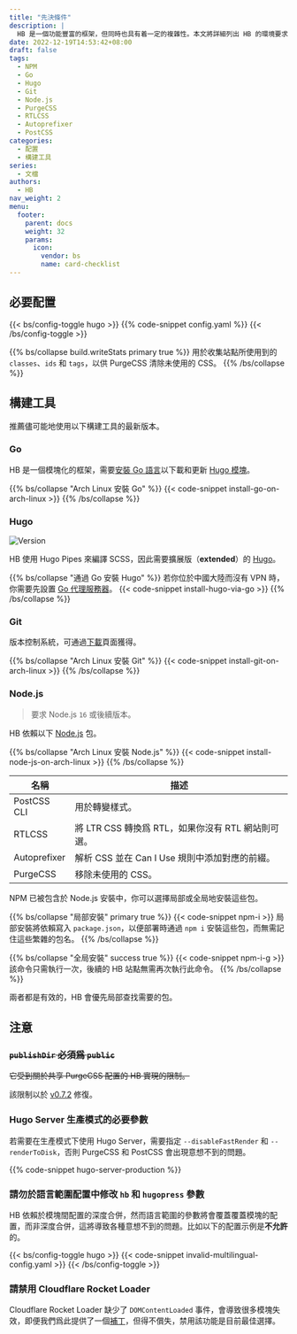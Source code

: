 ```yaml
---
title: "先決條件"
description: |
  HB 是一個功能豐富的框架，但同時也具有着一定的複雜性。本文將詳細列出 HB 的環境要求，以便你可以正常地開發和使用 HB 模塊和主題。
date: 2022-12-19T14:53:42+08:00
draft: false
tags:
  - NPM
  - Go
  - Hugo
  - Git
  - Node.js
  - PurgeCSS
  - RTLCSS
  - Autoprefixer
  - PostCSS
categories:
  - 配置
  - 構建工具
series:
  - 文檔
authors:
  - HB
nav_weight: 2
menu:
  footer:
    parent: docs
    weight: 32
    params:
      icon:
        vendor: bs
        name: card-checklist
---
```


## 必要配置

{{< bs/config-toggle hugo >}}
{{% code-snippet config.yaml %}}
{{< /bs/config-toggle >}}

{{% bs/collapse build.writeStats primary true %}}
用於收集站點所使用到的 `classes`、`ids` 和 `tags`，以供 PurgeCSS 清除未使用的 CSS。
{{% /bs/collapse %}}

## 構建工具

推薦儘可能地使用以下構建工具的最新版本。

### Go

HB 是一個模塊化的框架，需要[安裝 Go 語言](https://golang.google.cn/dl/)以下載和更新 [Hugo 模塊](https://gohugo.io/hugo-modules/use-modules/#prerequisite)。

{{% bs/collapse "Arch Linux 安裝 Go" %}}
{{< code-snippet install-go-on-arch-linux >}}
{{% /bs/collapse %}}

### Hugo

![Version](https://img.shields.io/badge/dynamic/json?color=blue&label=requirements&query=requirements&url=https://api.razonyang.com/v1/hugo/modules/github.com/hbstack/hb&style=flat-square)

HB 使用 Hugo Pipes 來編譯 SCSS，因此需要擴展版（**extended**）的 [Hugo](https://gohugo.io/installation/)。

{{% bs/collapse "通過 Go 安裝 Hugo" %}}
若你位於中國大陸而沒有 VPN 時，你需要先設置 [Go 代理服務器](https://hugomods.com/zh-hant/blog/2023/04/go-和-hugo-代理服務器/)。
{{< code-snippet install-hugo-via-go >}}
{{% /bs/collapse %}}

### Git

版本控制系統，可通過[下載](https://git-scm.com/downloads)頁面獲得。

{{% bs/collapse "Arch Linux 安裝 Git" %}}
{{< code-snippet install-git-on-arch-linux >}}
{{% /bs/collapse %}}

### Node.js

> 要求 Node.js `16` 或後續版本。

HB 依賴以下 [Node.js](https://nodejs.org/) 包。

{{% bs/collapse "Arch Linux 安裝 Node.js" %}}
{{< code-snippet install-node-js-on-arch-linux >}}
{{% /bs/collapse %}}

| 名稱         | 描述                                               |
| ------------ | -------------------------------------------------- |
| PostCSS CLI  | 用於轉變樣式。                                     |
| RTLCSS       | 將 LTR CSS 轉換爲 RTL，如果你沒有 RTL 網站則可選。 |
| Autoprefixer | 解析 CSS 並在 Can I Use 規則中添加對應的前綴。     |
| PurgeCSS     | 移除未使用的 CSS。                                 |

NPM 已被包含於 Node.js 安裝中，你可以選擇局部或全局地安裝這些包。

{{% bs/collapse "局部安裝" primary true %}}
{{< code-snippet npm-i >}}
局部安裝將依賴寫入 `package.json`，以便部署時通過 `npm i` 安裝這些包，而無需記住這些繁雜的包名。
{{% /bs/collapse %}}

{{% bs/collapse "全局安裝" success true %}}
{{< code-snippet npm-i-g >}}
該命令只需執行一次，後續的 HB 站點無需再次執行此命令。
{{% /bs/collapse %}}

兩者都是有效的，HB 會優先局部查找需要的包。

## 注意

### ~~`publishDir` **必須**爲 `public`~~

~~它受到關於共享 PurgeCSS 配置的 HB 實現的限制。~~

該限制以於 [v0.7.2](https://github.com/hbstack/hb/releases/tag/v0.7.2) 修復。

### Hugo Server 生產模式的必要參數

若需要在生產模式下使用 Hugo Server，需要指定 `--disableFastRender` 和 `--renderToDisk`，否則 PurgeCSS 和 PostCSS 會出現意想不到的問題。

{{% code-snippet hugo-server-production %}}

### 請勿於語言範圍配置中修改 `hb` 和 `hugopress` 參數

HB 依賴於模塊間配置的深度合併，然而語言範圍的參數將會覆蓋覆蓋模塊的配置，而非深度合併，這將導致各種意想不到的問題。比如以下的配置示例是**不允許**的。

{{< bs/config-toggle hugo >}}
{{< code-snippet invalid-multilingual-config.yaml >}}
{{< /bs/config-toggle >}}

### 請禁用 Cloudflare Rocket Loader

Cloudflare Rocket Loader 缺少了 `DOMContentLoaded` 事件，會導致很多模塊失效，即便我們爲此提供了一個[補丁](https://github.com/hbstack/cloudflare-rocket-loader)，但得不償失，禁用該功能是目前最佳選擇。
